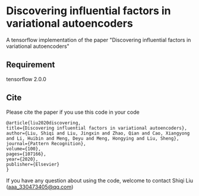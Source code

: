 # Discovering influential factors in variational autoencoders
A tensorflow implementation of the paper "Discovering influential factors in variational autoencoders"

## Requirement
tensorflow 2.0.0

## Cite
Please cite the paper if you use this code in your code

    @article{liu2020discovering,
    title={Discovering influential factors in variational autoencoders},
    author={Liu, Shiqi and Liu, Jingxin and Zhao, Qian and Cao, Xiangyong and Li, Huibin and Meng, Deyu and Meng, Hongying and Liu, Sheng},
    journal={Pattern Recognition},
    volume={100},
    pages={107166},
    year={2020},
    publisher={Elsevier}
    }
    
If you have any question about using the code, welcome to contact Shiqi Liu (aaa_330473405@qq.com)
